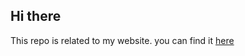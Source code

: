 ## Hi there
This repo is related to my website. you can find it [here](https://mahmoodabdali79.github.io)
